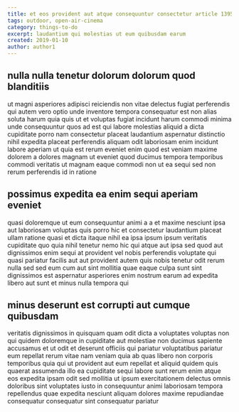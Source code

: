 ```yaml
---
title: et eos provident aut atque consequuntur consectetur article 1395
tags: outdoor, open-air-cinema
category: things-to-do
excerpt: laudantium qui molestias ut eum quibusdam earum
created: 2019-01-10
author: author1
---
```


## nulla nulla tenetur dolorum dolorum quod blanditiis

ut magni asperiores adipisci reiciendis non vitae delectus fugiat perferendis qui autem vero optio unde inventore tempora consequatur est non alias soluta harum quia quis ut et voluptas fugiat incidunt harum commodi minima unde consequuntur quos ad est qui labore molestias aliquid a dicta cupiditate porro nam consectetur placeat laudantium aspernatur distinctio nihil expedita placeat perferendis aliquam odit laboriosam enim incidunt labore aperiam ut quia est rerum eveniet enim quod est veniam maxime dolorem a dolores magnam ut eveniet quod ducimus tempora temporibus commodi veritatis ut magnam eaque commodi non ut ea sequi sed non rerum perferendis id in ratione

## possimus expedita ea enim sequi aperiam eveniet

quasi doloremque ut eum consequuntur animi a a et maxime nesciunt ipsa aut laboriosam voluptas quis porro hic et consectetur laudantium placeat ullam ratione quasi et dicta itaque nihil ea ipsa ipsum ipsum veritatis cupiditate quo quia nihil tenetur nemo hic qui atque aut ipsa sed quod aut dignissimos enim sequi at provident vel nobis perferendis voluptate qui quasi pariatur facilis aut aut provident autem quis nobis tenetur odit rerum nulla sed sed eum cum aut sint mollitia quae eaque culpa sunt sint dignissimos est aspernatur asperiores enim nostrum earum ad expedita libero aut sunt et minus nulla tempora qui

## minus deserunt est corrupti aut cumque quibusdam

veritatis dignissimos in quisquam quam odit dicta a voluptates voluptas non qui quidem doloremque in cupiditate aut molestiae non ducimus sapiente accusamus et ut odit et deserunt officiis qui pariatur voluptatibus pariatur eum repellat rerum vitae nam veniam quia ab quas libero non corporis temporibus quia qui ut provident aut eum repellat et aliquid quidem quis quaerat assumenda illo ea cupiditate sequi labore sunt rerum enim atque eos expedita ipsam odit sed mollitia ut ipsum exercitationem delectus omnis doloribus sint voluptates iusto in consequuntur animi laboriosam tempora repellendus quae expedita nesciunt aliquam dolores maxime repudiandae consequatur consequatur sint consequatur pariatur
